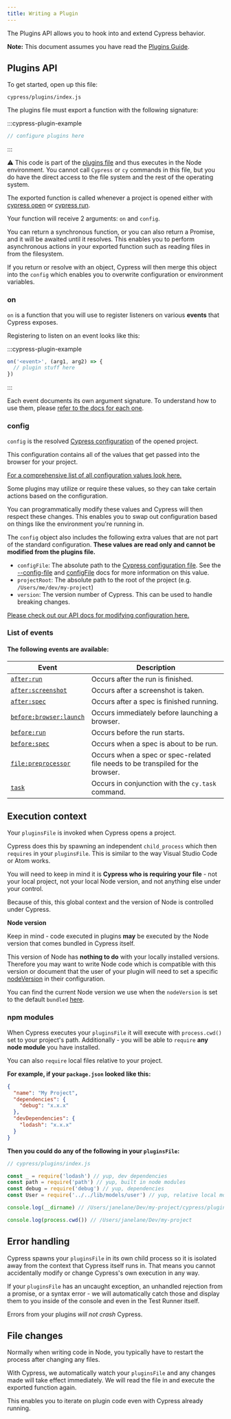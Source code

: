 ```yaml
---
title: Writing a Plugin
---
```


The Plugins API allows you to hook into and extend Cypress behavior.

<Alert type="info">

**Note:** This document assumes you have read the
[Plugins Guide](/guides/tooling/plugins-guide).

</Alert>

## Plugins API

To get started, open up this file:

```text
cypress/plugins/index.js
```

The plugins file must export a function with the following signature:

:::cypress-plugin-example

```javascript
// configure plugins here
```

:::

<Alert type="warning">

⚠️ This code is part of the
[plugins file](/guides/core-concepts/writing-and-organizing-tests.html#Plugin-files)
and thus executes in the Node environment. You cannot call `Cypress` or `cy`
commands in this file, but you do have the direct access to the file system and
the rest of the operating system.

</Alert>

The exported function is called whenever a project is opened either with
[cypress open](/guides/guides/command-line#cypress-open) or
[cypress run](/guides/guides/command-line#cypress-run).

Your function will receive 2 arguments: `on` and `config`.

You can return a synchronous function, or you can also return a Promise, and it
will be awaited until it resolves. This enables you to perform asynchronous
actions in your exported function such as reading files in from the filesystem.

If you return or resolve with an object, Cypress will then merge this object
into the `config` which enables you to overwrite configuration or environment
variables.

### on

`on` is a function that you will use to register listeners on various **events**
that Cypress exposes.

Registering to listen on an event looks like this:

:::cypress-plugin-example

```javascript
on('<event>', (arg1, arg2) => {
  // plugin stuff here
})
```

:::

Each event documents its own argument signature. To understand how to use them,
please [refer to the docs for each one](#List-of-events).

### config

`config` is the resolved
[Cypress configuration](/guides/references/configuration) of the opened project.

This configuration contains all of the values that get passed into the browser
for your project.

[For a comprehensive list of all configuration values look here.](https://github.com/cypress-io/cypress/blob/master/packages/server/lib/config.js)

Some plugins may utilize or require these values, so they can take certain
actions based on the configuration.

You can programmatically modify these values and Cypress will then respect these
changes. This enables you to swap out configuration based on things like the
environment you're running in.

<Alert type="warning">

The `config` object also includes the following extra values that are not part
of the standard configuration. **These values are read only and cannot be
modified from the plugins file.**

- `configFile`: The absolute path to the
  [Cypress configuration file](/guides/references/configuration). See the
  [--config-file](guides/guides/command-line#cypress-open) and
  [configFile](guides/guides/module-api) docs for more information on this
  value.
- `projectRoot`: The absolute path to the root of the project (e.g.
  `/Users/me/dev/my-project`)
- `version`: The version number of Cypress. This can be used to handle breaking
  changes.

</Alert>

[Please check out our API docs for modifying configuration here.](/api/plugins/configuration-api)

### List of events

#### The following events are available:

| Event                                                      | Description                                                                     |
| ---------------------------------------------------------- | ------------------------------------------------------------------------------- |
| [`after:run`](/api/plugins/after-run-api)                  | Occurs after the run is finished.                                               |
| [`after:screenshot`](/api/plugins/after-screenshot-api)    | Occurs after a screenshot is taken.                                             |
| [`after:spec`](/api/plugins/after-spec-api)                | Occurs after a spec is finished running.                                        |
| [`before:browser:launch`](/api/plugins/browser-launch-api) | Occurs immediately before launching a browser.                                  |
| [`before:run`](/api/plugins/before-run-api)                | Occurs before the run starts.                                                   |
| [`before:spec`](/api/plugins/before-spec-api)              | Occurs when a spec is about to be run.                                          |
| [`file:preprocessor`](/api/plugins/preprocessors-api)      | Occurs when a spec or spec-related file needs to be transpiled for the browser. |
| [`task`](/api/commands/task)                               | Occurs in conjunction with the `cy.task` command.                               |

## Execution context

Your `pluginsFile` is invoked when Cypress opens a project.

Cypress does this by spawning an independent `child_process` which then
`requires` in your `pluginsFile`. This is similar to the way Visual Studio Code
or Atom works.

You will need to keep in mind it is **Cypress who is requiring your file** - not
your local project, not your local Node version, and not anything else under
your control.

Because of this, this global context and the version of Node is controlled under
Cypress.

<Alert type="warning">

<strong class="alert-header">Node version</strong>

Keep in mind - code executed in plugins **may** be executed by the Node version
that comes bundled in Cypress itself.

This version of Node has **nothing to do** with your locally installed versions.
Therefore you may want to write Node code which is compatible with this version
or document that the user of your plugin will need to set a specific
[nodeVersion](/guides/references/configuration#Node-version) in their
configuration.

You can find the current Node version we use when the `nodeVersion` is set to
the default `bundled`
[here](https://github.com/cypress-io/cypress/blob/master/.node-version).

</Alert>

### npm modules

When Cypress executes your `pluginsFile` it will execute with `process.cwd()`
set to your project's path. Additionally - you will be able to `require` **any
node module** you have installed.

You can also `require` local files relative to your project.

**For example, if your `package.json` looked like this:**

```json
{
  "name": "My Project",
  "dependencies": {
    "debug": "x.x.x"
  },
  "devDependencies": {
    "lodash": "x.x.x"
  }
}
```

**Then you could do any of the following in your `pluginsFile`:**

```js
// cypress/plugins/index.js

const _ = require('lodash') // yup, dev dependencies
const path = require('path') // yup, built in node modules
const debug = require('debug') // yup, dependencies
const User = require('../../lib/models/user') // yup, relative local modules

console.log(__dirname) // /Users/janelane/Dev/my-project/cypress/plugins/index.js

console.log(process.cwd()) // /Users/janelane/Dev/my-project
```

## Error handling

Cypress spawns your `pluginsFile` in its own child process so it is isolated
away from the context that Cypress itself runs in. That means you cannot
accidentally modify or change Cypress's own execution in any way.

If your `pluginsFile` has an uncaught exception, an unhandled rejection from a
promise, or a syntax error - we will automatically catch those and display them
to you inside of the console and even in the Test Runner itself.

Errors from your plugins _will not crash_ Cypress.

## File changes

Normally when writing code in Node, you typically have to restart the process
after changing any files.

With Cypress, we automatically watch your `pluginsFile` and any changes made
will take effect immediately. We will read the file in and execute the exported
function again.

This enables you to iterate on plugin code even with Cypress already running.
